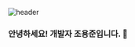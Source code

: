 ![header](https://capsule-render.vercel.app/api?type=Venom&text=YongJun%20Jo&fontAlignY=20&desc=Developer&descAlignY=40)

### 안녕하세요! 개발자 조용준입니다. 👋

